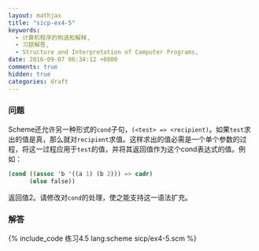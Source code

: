 ```yaml
---
layout: mathjax
title: "sicp-ex4-5"
keywords:
  - 计算机程序的构造和解释,
  - 习题解答,
  - Structure and Interpretation of Computer Programs,
date: 2016-09-07 06:34:12 +0800
comments: true
hidden: true
categories: draft
---
```


### 问题

Scheme还允许另一种形式的`cond`子句，`(<test> => <recipient)`。如果`test`求出的值是真，那么就对`recipient`求值。这样求出的值必需是一个单个参数的过程，将这一过程应用于`test`的值，并将其返回值作为这个cond表达式的值。例如：

``` scheme
(cond ((assoc 'b '((a 1) (b 2))) => cadr)
      (else false))
```

返回值2。请修改对`cond`的处理，使之能支持这一语法扩充。

### 解答

{% include_code 练习4.5 lang:scheme sicp/ex4-5.scm %}
